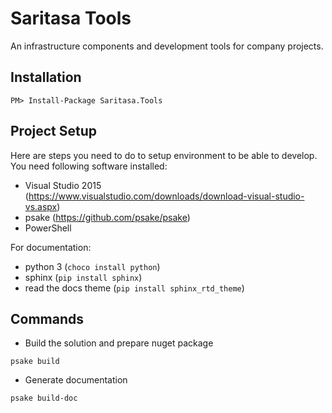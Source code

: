Saritasa Tools
==============

An infrastructure components and development tools for company projects.

Installation
------------

```
PM> Install-Package Saritasa.Tools
```

Project Setup
-------------

Here are steps you need to do to setup environment to be able to develop. You need following software installed:

- Visual Studio 2015 (https://www.visualstudio.com/downloads/download-visual-studio-vs.aspx)
- psake (https://github.com/psake/psake)
- PowerShell

For documentation:

- python 3 (`choco install python`)
- sphinx  (`pip install sphinx`)
- read the docs theme (`pip install sphinx_rtd_theme`)

Commands
--------

* Build the solution and prepare nuget package

```psake build```

* Generate documentation

```psake build-doc```
